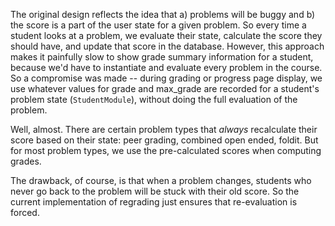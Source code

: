 The original design reflects the idea that a) problems will be buggy and b) the score is a part of the user state for a given problem. So every time a student looks at a problem, we evaluate their state, calculate the score they should have, and update that score in the database. However, this approach makes it painfully slow to show grade summary information for a student, because we'd have to instantiate and evaluate every problem in the course. So a compromise was made -- during grading or progress page display, we use whatever values for grade and max_grade are recorded for a student's problem state (`StudentModule`), without doing the full evaluation of the problem.

Well, almost. There are certain problem types that *always* recalculate their score based on their state: peer grading, combined open ended, foldit. But for most problem types, we use the pre-calculated scores when computing grades.

The drawback, of course, is that when a problem changes, students who never go back to the problem will be stuck with their old score. So the current implementation of regrading just ensures that re-evaluation is forced.
